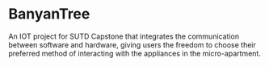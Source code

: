 # BanyanTree
An IOT project for SUTD Capstone that integrates the communication between software and hardware, giving users the freedom to choose their preferred method of interacting with the appliances in the micro-apartment.
